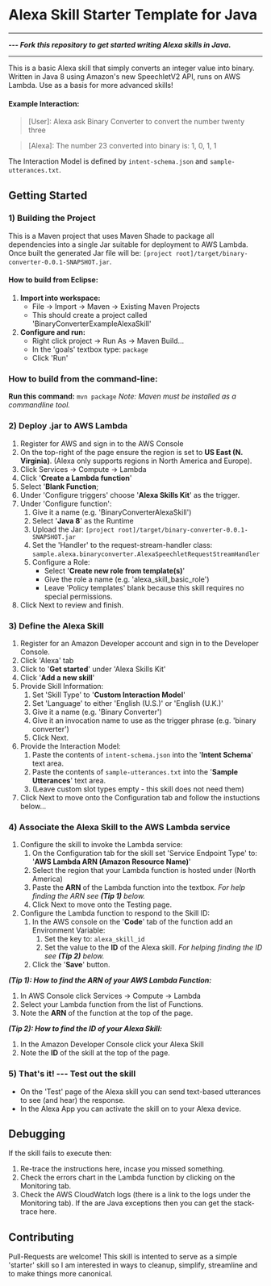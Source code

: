 # Alexa Skill Starter Template for Java
***
***--- Fork this repository to get started writing Alexa skills in Java.***
***
This is a basic Alexa skill that simply converts an integer value into binary.
Written in Java 8 using Amazon's new SpeechletV2 API, runs on AWS Lambda.
Use as a basis for more advanced skills!

#### Example Interaction:
> [User]: Alexa ask Binary Converter to convert the number twenty three

> [Alexa]: The number 23 converted into binary is: 1, 0, 1, 1

The Interaction Model is defined by `intent-schema.json` and `sample-utterances.txt`.

## Getting Started
### 1) Building the Project
This is a Maven project that uses Maven Shade to package all dependencies into a single Jar suitable for deployment to AWS Lambda. Once built the generated Jar file will be: `[project root]/target/binary-converter-0.0.1-SNAPSHOT.jar`.

#### How to build from Eclipse:
1. **Import into workspace:**
    * File -> Import -> Maven -> Existing Maven Projects
    * This should create a project called 'BinaryConverterExampleAlexaSkill'
2. **Configure and run:**
    * Right click project -> Run As -> Maven Build...
    * In the 'goals' textbox type: `package`
    * Click 'Run'

### How to build from the command-line:
**Run this command:**
`mvn package`
*Note: Maven must be installed as a commandline tool.*

### 2) Deploy .jar to AWS Lambda
1. Register for AWS and sign in to the AWS Console
2. On the top-right of the page ensure the region is set to **US East (N. Virginia)**. (Alexa only supports regions in North America and Europe).
3. Click Services -> Compute -> Lambda
4. Click '**Create a Lambda function**'
5. Select '**Blank Function**;
6. Under 'Configure triggers' choose '**Alexa Skills Kit**' as the trigger.
7. Under 'Configure function':
    1. Give it a name (e.g. 'BinaryConverterAlexaSkill')
    2. Select '**Java 8**' as the Runtime
    3. Upload the Jar: `[project root]/target/binary-converter-0.0.1-SNAPSHOT.jar`
    4. Set the 'Handler' to the request-stream-handler class: `sample.alexa.binaryconverter.AlexaSpeechletRequestStreamHandler`
    5. Configure a Role:
        * Select '**Create new role from template(s)**'
        * Give the role a name (e.g. 'alexa_skill_basic_role')
        * Leave 'Policy templates' blank because this skill requires no special permissions.
8. Click Next to review and finish.

### 3) Define the Alexa Skill
1. Register for an Amazon Developer account and sign in to the Developer Console.
2. Click 'Alexa' tab
3. Click to '**Get started**' under 'Alexa Skills Kit'
4. Click '**Add a new skill**'
5. Provide Skill Information:
    1. Set 'Skill Type' to  '**Custom Interaction Model**'
    2. Set 'Language' to either 'English (U.S.)' or 'English (U.K.)'
    3. Give it a name (e.g. 'Binary Converter')
    4. Give it an invocation name to use as the trigger phrase (e.g. 'binary converter')
    5. Click Next.
6. Provide the Interaction Model:
    1. Paste the contents of `intent-schema.json` into the '**Intent Schema**' text area.
    2. Paste the contents of `sample-utterances.txt` into the '**Sample Utterances**' text area.
    3. (Leave custom slot types empty - this skill does not need them)
7. Click Next to move onto the Configuration tab and follow the instuctions below...

### 4) Associate the Alexa Skill to the AWS Lambda service
1. Configure the skill to invoke the Lambda service:
    1. On the Configuration tab for the skill set 'Service Endpoint Type' to: '**AWS Lambda ARN (Amazon Resource Name)**'
    2. Select the region that your Lambda function is hosted under (North America)
    3. Paste the **ARN** of the Lambda function into the textbox.
       _For help finding the ARN see **(Tip 1)** below._
    4. Click Next to move onto the Testing page.
4. Configure the Lambda function to respond to the Skill ID:
    1. In the AWS console on the '**Code**' tab of the function add an Environment Variable:
        1. Set the key to: `alexa_skill_id`
        2. Set the value to the **ID** of the Alexa skill.
           _For helping finding the ID see **(Tip 2)** below._
    2. Click the '**Save**' button.

***(Tip 1): How to find the ARN of your AWS Lambda Function:***
1. In AWS Console click Services -> Compute -> Lambda
2. Select your Lambda function from the list of Functions.
3. Note the **ARN** of the function at the top of the page.

***(Tip 2): How to find the ID of your Alexa Skill:***
1. In the Amazon Developer Console click your Alexa Skill
2. Note the **ID** of the skill at the top of the page.

### 5) That's it! --- Test out the skill
* On the 'Test' page of the Alexa skill you can send text-based utterances to see (and hear) the response.
* In the Alexa App you can activate the skill on to your Alexa device.

## Debugging
If the skill fails to execute then:
1. Re-trace the instructions here, incase you missed something.
2. Check the errors chart in the Lambda function by clicking on the Monitoring tab.
3. Check the AWS CloudWatch logs (there is a link to the logs under the Monitoring tab). If the are Java exceptions then you can get the stack-trace here.

## Contributing
Pull-Requests are welcome!
This skill is intented to serve as a simple 'starter' skill so I am interested in ways to cleanup, simplify, streamline and to make things more canonical.